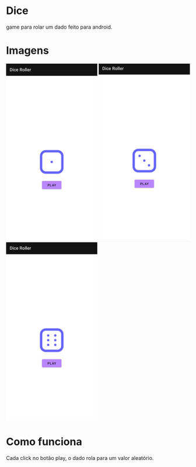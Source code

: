 # Dice
game para rolar um dado feito para android.

# Imagens
<img src="screenshots/dice1.jpg" width="250px"/>
<img src="screenshots/dice3.jpg" width="250px"/>
<img src="screenshots/dice6.jpg" width="250px"/>

# Como funciona
Cada click no botão play, o dado rola para um valor aleatório.
